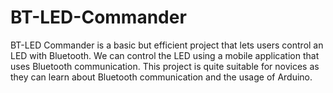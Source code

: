# BT-LED-Commander
BT-LED Commander is a basic but efficient project that lets users control an LED with Bluetooth. We can control the LED using a mobile application that uses Bluetooth communication. This project is quite suitable for novices as they can learn about Bluetooth communication and the usage of Arduino.
